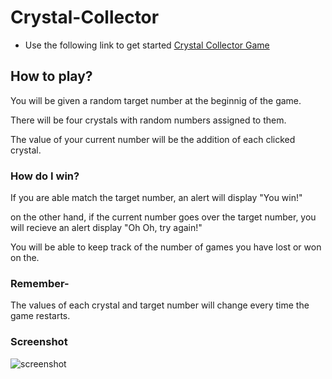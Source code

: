 # Crystal-Collector

*  Use the following link to get started [Crystal Collector Game](https://victoriagoesplaces.github.io/unit-4-game/)

## How to play?

You will be given a random target number at the beginnig of the game.

There will be four crystals with random numbers assigned to them.

The value of your current number will be the addition of each clicked crystal.

### How do I win?

If you are able match the target number, an alert will display "You win!" 

on the other hand, if the current number goes over the target number, you will recieve an alert display "Oh Oh, try again!"

You will be able to keep track of the number of games you have lost or won on the. 

### Remember-

The values of each crystal and target number will change every time the game restarts. 

### Screenshot

![screenshot](assets/images/screenshot.jpg "Screenshot of game")
